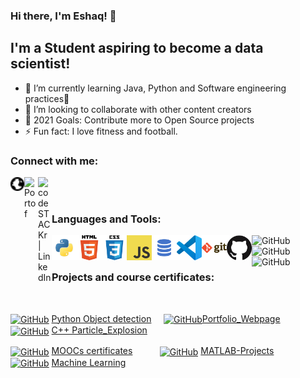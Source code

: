 ### Hi there, I'm Eshaq! 👋



## I'm a Student aspiring to become a data scientist!

- 🌱 I’m currently learning Java, Python and Software engineering practices🔭
- 👯 I’m looking to collaborate with other content creators
- 🥅 2021 Goals: Contribute more to Open Source projects
- ⚡ Fun fact: I love fitness and football.


### Connect with me:

[<img align="left" alt="Portof" width="22px" src="https://raw.githubusercontent.com/iconic/open-iconic/master/svg/globe.svg" />][website]

[<img align="left" alt="Portof" width="22px" src="https://simpleicons.org/icons/facebook.svg" />][facebook]

[<img align="left" alt="codeSTACKr | LinkedIn" width="22px" src="https://cdn.jsdelivr.net/npm/simple-icons@v3/icons/linkedin.svg" />][linkedin]



<br/>
<br/>


### Languages and Tools:

<img align="left" alt="Python" width="40px" src="https://raw.githubusercontent.com/github/explore/80688e429a7d4ef2fca1e82350fe8e3517d3494d/topics/python/python.png" />
<img align="left" alt="HTML5" width="40px" src="https://raw.githubusercontent.com/github/explore/80688e429a7d4ef2fca1e82350fe8e3517d3494d/topics/html/html.png" />
<img align="left" alt="CSS3" width="40px" src="https://raw.githubusercontent.com/github/explore/80688e429a7d4ef2fca1e82350fe8e3517d3494d/topics/css/css.png" />
<img align="left" alt="JavaScript" width="40px" src="https://raw.githubusercontent.com/github/explore/80688e429a7d4ef2fca1e82350fe8e3517d3494d/topics/javascript/javascript.png" />
<img align="left" alt="SQL" width="40px" src="https://raw.githubusercontent.com/github/explore/80688e429a7d4ef2fca1e82350fe8e3517d3494d/topics/sql/sql.png" />
<img align="left" alt="Visual Studio Code" width="40px" src="https://raw.githubusercontent.com/github/explore/80688e429a7d4ef2fca1e82350fe8e3517d3494d/topics/visual-studio-code/visual-studio-code.png" />
<img align="left" alt="Git" width="40px" src="https://raw.githubusercontent.com/github/explore/80688e429a7d4ef2fca1e82350fe8e3517d3494d/topics/git/git.png" />
<img align="left" alt="GitHub" width="40px" src="https://raw.githubusercontent.com/github/explore/78df643247d429f6cc873026c0622819ad797942/topics/github/github.png" />
<img align="left" alt="GitHub" width="90px" src="https://raw.githubusercontent.com/numpy/numpy/158159d43a988ff418df5aee3c8b3ecfcb1d0986/branding/logo/primary/numpylogo.svg" />
<img align="left" alt="GitHub" width="90px" src="https://github.com/scikit-learn/scikit-learn/raw/main/doc/logos/scikit-learn-logo.png" />
<img align="left" alt="GitHub" width="90px" src="https://camo.githubusercontent.com/981d48e57e23a4907cebc4eb481799b5882595ea978261f22a3e131dcd6ebee6/68747470733a2f2f70616e6461732e7079646174612e6f72672f7374617469632f696d672f70616e6461732e737667" />



<br />
<br />



### Projects and course certificates:
<br/>

[<img align="center" alt="GitHub" width="60px" src="https://cdn.icon-icons.com/icons2/1379/PNG/512/folderblackgithub_93133.png" />][Rsbot] [Python Object detection](https://github.com/eshaq95/RsBot)&nbsp; &nbsp; &nbsp;[<img align="center" alt="GitHub" width="60px" src="https://cdn.icon-icons.com/icons2/1379/PNG/512/folderblackgithub_93133.png" />][Portfolio][Portfolio_Webpage](https://github.com/eshaq95/Portfolio)&nbsp; &nbsp; &nbsp;[<img align="center" alt="GitHub" width="60px" src="https://cdn.icon-icons.com/icons2/1379/PNG/512/folderblackgithub_93133.png" />][C++ Particle_Explosion_Program]  [C++ Particle_Explosion](https://github.com/eshaq95/Particle_explosion_Project)

[<img align="center" alt="GitHub" width="60px" src="https://cdn.icon-icons.com/icons2/1379/PNG/512/folderblackgithub_93133.png" />][MOOCs]  [MOOCs certificates](https://github.com/eshaq95/MOOC-certificates)&nbsp; &nbsp; &nbsp; &nbsp; &nbsp; &nbsp;[<img align="center" alt="GitHub" width="60px" src="https://cdn.icon-icons.com/icons2/1379/PNG/512/folderblackgithub_93133.png" />][MATLAB_Project] [MATLAB-Projects](https://github.com/eshaq95/MATLAB-projects)&nbsp; &nbsp; &nbsp; &nbsp;[<img align="center" alt="GitHub" width="60px" src="https://cdn.icon-icons.com/icons2/1379/PNG/512/folderblackgithub_93133.png" />][MATLAB_Project]  [Machine Learning](https://github.com/eshaq95/Machine_learning)





[website]: https://eshaq95.github.io/Portfolio/
[facebook]: http://www.facebook.com/isak.rahmani
[course]: http://vsCodeHero.com
[youtube]: https://youtube.com/codeSTACKr
[linkedin]: https://www.linkedin.com/in/eshaq-rahmani-495043197/
[Rsbot]: https://github.com/eshaq95/RsBot
[Portfolio]: https://github.com/eshaq95/Portfolio
[C++ Particle_Explosion_Program]: https://github.com/eshaq95/Particle_explosion_Project
[MOOCs]: https://github.com/eshaq95/MOOC-certificates
[MATLAB_Project]: https://github.com/eshaq95/MATLAB-Turbine_Blade_Optimization




